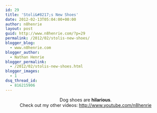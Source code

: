 ```yaml
---
id: 29
title: 'Stoli&#8217;s New Shoes'
date: 2012-02-13T05:04:00+00:00
author: n8henrie
layout: post
guid: http://www.n8henrie.com/?p=29
permalink: /2012/02/stolis-new-shoes/
blogger_blog:
  - www.n8henrie.com
blogger_author:
  - Nathan Henrie
blogger_permalink:
  - /2012/02/stolis-new-shoes.html
blogger_images:
  - 1
dsq_thread_id:
  - 816215906
---
```

<div style="clear: both; text-align: center;">
</div>

<div style="text-align: center;">
  Dog shoes are <b>hilarious</b>.
</div>

<div style="text-align: center;">
</div>

<div style="text-align: center;">
  Check out my other videos: <a href="http://www.youtube.com/n8henrie">http://www.youtube.com/n8henrie</a>
</div>

<div>
</div>
